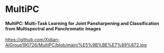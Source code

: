 # MultiPC

#### **MultiPC: Multi-Task Learning for Joint Pansharpening and Classification from Multispectral and Panchromatic Images**

https://github.com/Xidian-AIGroup190726/MultiPC/blob/main/%E5%9B%BE%E7%89%872.jpg
